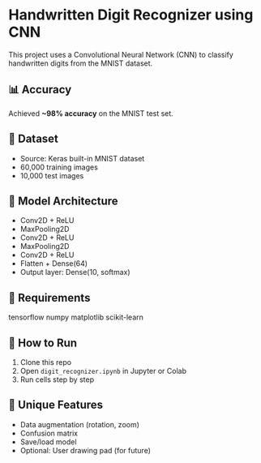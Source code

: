 # Handwritten Digit Recognizer using CNN

This project uses a Convolutional Neural Network (CNN) to classify handwritten digits from the MNIST dataset.

## 📊 Accuracy
Achieved **~98% accuracy** on the MNIST test set.

## 📁 Dataset
- Source: Keras built-in MNIST dataset
- 60,000 training images
- 10,000 test images

## 🧠 Model Architecture
- Conv2D + ReLU
- MaxPooling2D
- Conv2D + ReLU
- MaxPooling2D
- Conv2D + ReLU
- Flatten + Dense(64)
- Output layer: Dense(10, softmax)

## 🔧 Requirements
tensorflow
numpy
matplotlib
scikit-learn


## 🚀 How to Run
1. Clone this repo
2. Open `digit_recognizer.ipynb` in Jupyter or Colab
3. Run cells step by step



## 🎨 Unique Features
- Data augmentation (rotation, zoom)
- Confusion matrix
- Save/load model
- Optional: User drawing pad (for future)

